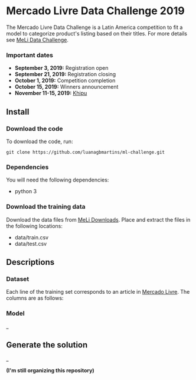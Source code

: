 # Mercado Livre Data Challenge 2019
The Mercado Livre Data Challenge is a Latin America competition to fit a model to categorize product's listing based on their titles. For more details see [MeLi Data Challenge](https://ml-challenge.mercadolibre.com/).
### Important dates
- **September 3, 2019:** Registration open
- **September 21, 2019:** Registration closing
- **October 1, 2019:** Competition completion
- **October 15, 2019:** Winners announcement
- **November 11-15, 2019:** [Khipu](https://khipu.ai/)


## Install
### Download the code
To download the code, run:
```
git clone https://github.com/luanagbmartins/ml-challenge.git
```

### Dependencies
You will need the following dependencies:
- python 3

### Download the training data
Download the data files from [MeLi Downloads](https://ml-challenge.mercadolibre.com/downloads). Place and extract the files in the following locations:
- data/train.csv
- data/test.csv


## Descriptions
### Dataset
Each line of the training set corresponds to an article in [Mercado Livre](https://www.mercadolivre.com.br/). The columns are as follows:


### Model
_

## Generate the solution
_

**(I'm still organizing this repository)**
